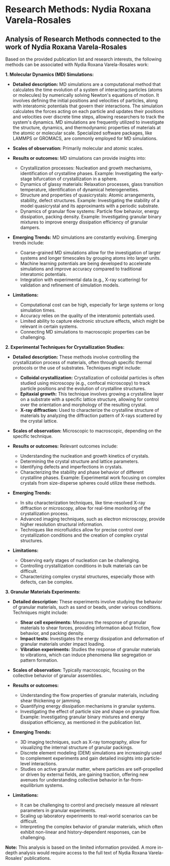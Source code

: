 # Research Methods: Nydia Roxana Varela-Rosales

## Analysis of Research Methods connected to the work of Nydia Roxana Varela-Rosales

Based on the provided publication list and research interests, the following methods can be associated with Nydia Roxana Varela-Rosales work:

**1. Molecular Dynamics (MD) Simulations:**

*   **Detailed description:** MD simulations are a computational method that calculates the time evolution of a system of interacting particles (atoms or molecules) by numerically solving Newton's equations of motion. It involves defining the initial positions and velocities of particles, along with interatomic potentials that govern their interactions. The simulation calculates the forces acting on each particle and updates their positions and velocities over discrete time steps, allowing researchers to track the system's dynamics. MD simulations are frequently utilized to investigate the structure, dynamics, and thermodynamic properties of materials at the atomic or molecular scale. 
Specialized software packages, like LAMMPS or GROMACS, are commonly employed for MD simulations.

*   **Scales of observation:** Primarily molecular and atomic scales.

*   **Results or outcomes:** MD simulations can provide insights into:
    *   Crystallization processes: Nucleation and growth mechanisms, identification of crystalline phases. Example: Investigating the early-stage bifurcation of crystallization in a sphere.
    *   Dynamics of glassy materials: Relaxation processes, glass transition temperature, identification of dynamical heterogeneities.
    *   Structure and properties of quasicrystals: Atomic arrangements, stability, defect structures. Example: Investigating the stability of a model quasicrystal and its approximants with a periodic substrate.
    *   Dynamics of granular flow systems: Particle flow behavior, energy dissipation, packing density. Example: Investigating granular binary mixtures to improve energy dissipation efficiency of granular dampers.

*   **Emerging Trends:** MD simulations are constantly evolving. Emerging trends include:
    *   Coarse-grained MD simulations allow for the investigation of larger systems and longer timescales by grouping atoms into larger units.
    *   Machine learning potentials are being developed to accelerate simulations and improve accuracy compared to traditional interatomic potentials.
    *   Integration with experimental data (e.g., X-ray scattering) for validation and refinement of simulation models.

*   **Limitations:**
    *   Computational cost can be high, especially for large systems or long simulation times.
    *   Accuracy relies on the quality of the interatomic potentials used.
    *   Limited ability to capture electronic structure effects, which might be relevant in certain systems.
    *   Connecting MD simulations to macroscopic properties can be challenging.



**2. Experimental Techniques for Crystallization Studies:**

*   **Detailed description:** These methods involve controlling the crystallization process of materials, often through specific thermal protocols or the use of substrates. Techniques might include:
    *   **Colloidal crystallization:** Crystallization of colloidal particles is often studied using microscopy (e.g., confocal microscopy) to track particle positions and the evolution of crystalline structures.
    *   **Epitaxial growth:** This technique involves growing a crystalline layer on a substrate with a specific lattice structure, allowing for control over the orientation and morphology of the resulting crystal.
    *   **X-ray diffraction:** Used to characterize the crystalline structure of materials by analyzing the diffraction pattern of X-rays scattered by the crystal lattice.

*   **Scales of observation:** Microscopic to macroscopic, depending on the specific technique.

*   **Results or outcomes:** Relevant outcomes include:
    *   Understanding the nucleation and growth kinetics of crystals.
    *   Determining the crystal structure and lattice parameters.
    *   Identifying defects and imperfections in crystals.
    *   Characterizing the stability and phase behavior of different crystalline phases. Example: Experimental work focusing on complex crystals from size-disperse spheres could utilize these methods.

*   **Emerging Trends:**
    *   In situ characterization techniques, like time-resolved X-ray diffraction or microscopy, allow for real-time monitoring of the crystallization process.
    *   Advanced imaging techniques, such as electron microscopy, provide higher resolution structural information.
    *   Techniques like microfluidics allow for precise control over crystallization conditions and the creation of complex crystal structures.

*   **Limitations:**
    *   Observing early stages of nucleation can be challenging.
    *   Controlling crystallization conditions in bulk materials can be difficult.
    *   Characterizing complex crystal structures, especially those with defects, can be complex.



**3. Granular Materials Experiments:**

*   **Detailed description:** These experiments involve studying the behavior of granular materials, such as sand or beads, under various conditions. Techniques might include:
    *   **Shear cell experiments:** Measures the response of granular materials to shear forces, providing information about friction, flow behavior, and packing density.
    *   **Impact tests:** Investigates the energy dissipation and deformation of granular materials under impact loading.
    *   **Vibration experiments:** Studies the response of granular materials to vibrations, which can induce phenomena like segregation or pattern formation.

*   **Scales of observation:** Typically macroscopic, focusing on the collective behavior of granular assemblies.

*   **Results or outcomes:**
    *   Understanding the flow properties of granular materials, including shear thickening or jamming.
    *   Quantifying energy dissipation mechanisms in granular systems.
    *   Investigating the effect of particle size and shape on granular flow. Example: Investigating granular binary mixtures and energy dissipation efficiency, as mentioned in the publication list.

*   **Emerging Trends:**
    *   3D imaging techniques, such as X-ray tomography, allow for visualizing the internal structure of granular packings.
    *   Discrete element modeling (DEM) simulations are increasingly used to complement experiments and gain detailed insights into particle-level interactions.
    *   Studies on active granular matter, where particles are self-propelled or driven by external fields, are gaining traction, offering new avenues for understanding collective behavior in far-from-equilibrium systems.

*   **Limitations:**
    *   It can be challenging to control and precisely measure all relevant parameters in granular experiments.
    *   Scaling up laboratory experiments to real-world scenarios can be difficult.
    *   Interpreting the complex behavior of granular materials, which often exhibit non-linear and history-dependent responses, can be challenging.



**Note:**  This analysis is based on the limited information provided. A more in-depth analysis would require access to the full text of Nydia Roxana Varela-Rosales' publications.


